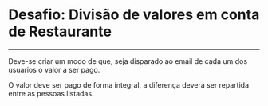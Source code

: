 <h1><b>Desafio: Divisão de valores em conta de Restaurante</b></h1>
<hr>
<p>Deve-se criar um modo de que, seja disparado ao email de cada um dos usuarios o valor a ser pago.</p>
<p>O valor deve ser pago de forma integral, a diferença deverá ser repartida entre as pessoas listadas.</p>
